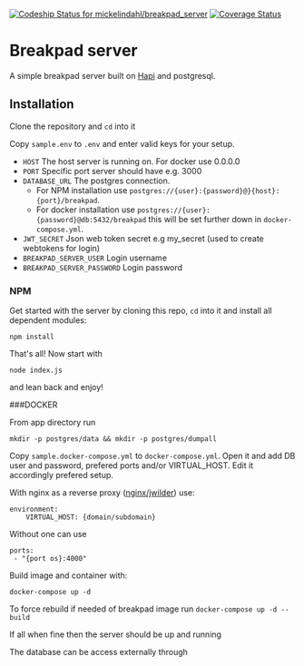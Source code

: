 
[ ![Codeship Status for mickelindahl/breakpad_server](https://app.codeship.com/projects/e1128c80-70a6-0134-4920-4adf8fbeb56c/status?branch=master)](https://app.codeship.com/projects/178198)
[![Coverage Status](https://coveralls.io/repos/github/mickelindahl/breakpad_server/badge.svg?branch=master)](https://coveralls.io/github/mickelindahl/breakpad_server?branch=master)


# Breakpad server
A simple breakpad server built on [Hapi](http://hapijs.com) and postgresql.


## Installation

Clone the repository and `cd` into it

Copy `sample.env` to `.env` and enter valid keys for your setup.

- `HOST` The host server is running on. For docker use 0.0.0.0
- `PORT` Specific port server should have e.g. 3000
- `DATABASE_URL` The postgres connection.
   - For NPM installation use `postgres://{user}:{password}@}{host}:{port}/breakpad`.  
   - For docker installation use `postgres://{user}:{password}@db:5432/breakpad` this will be set further down in `docker-compose.yml`.
- `JWT_SECRET` Json web token secret e.g my_secret (used to create webtokens for login)
- `BREAKPAD_SERVER_USER` Login username 
- `BREAKPAD_SERVER_PASSWORD` Login password

### NPM
Get started with the server by cloning this repo, `cd` into it and install all dependent modules:
```
npm install
```

That's all! Now start with

```
node index.js
```

and lean back and enjoy!

###DOCKER

From app directory run 
```
mkdir -p postgres/data && mkdir -p postgres/dumpall
```

Copy `sample.docker-compose.yml` to `docker-compose.yml`. Open it and add DB user and password, prefered ports and/or
VIRTUAL_HOST. Edit it accordingly prefered setup. 

With nginx as a reverse proxy ([nginx/jwilder](https://github.com/jwilder/nginx-proxy)) use:
 ```
 environment:
     VIRTUAL_HOST: {domain/subdomain}
```
 Without one can use
 ```
ports:
  - "{port os}:4000"
```

Build image and container with:
 ```
 docker-compose up -d
 ``` 
To force rebuild if needed of breakpad image run `docker-compose up -d --build`

If all when fine then the server should be up and running

The database can be access externally through 

